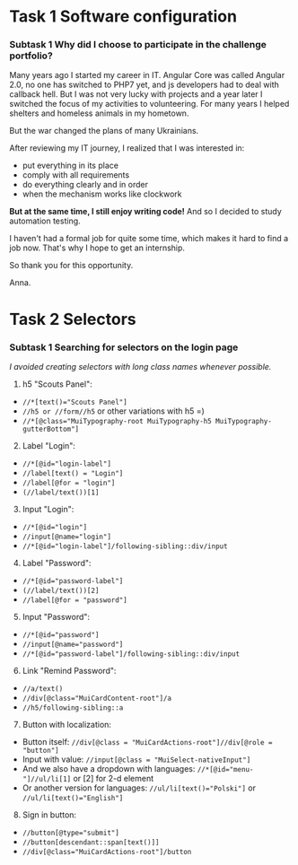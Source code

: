# Task 1 Software configuration

### Subtask 1 Why did I choose to participate in the challenge portfolio?


Many years ago I started my career in IT. 
Angular Core was called Angular 2.0, no one has switched to PHP7 yet, 
and js developers had to deal with callback hell. 
But I was not very lucky with projects and a year later I switched the focus 
of my activities to volunteering. For many years I helped shelters and 
homeless animals in my hometown.

But the war changed the plans of many Ukrainians.

After reviewing my IT journey, I realized that I was interested in:
* put everything in its place
* comply with all requirements
* do everything clearly and in order
* when the mechanism works like clockwork

**But at the same time, I still enjoy writing code!** 
And so I decided to study automation testing.

I haven't had a formal job for quite some time, 
which makes it hard to find a job now. 
That's why I hope to get an internship.

So thank you for this opportunity. 

Anna.

# Task 2 Selectors

### Subtask 1 Searching for selectors on the login page

<i>I avoided creating selectors with long class names whenever possible.</i>

1. h5 "Scouts Panel":
*  ``//*[text()="Scouts Panel"]``
*  ``//h5 or //form//h5`` or other variations with h5 =)
*  ``//*[@class="MuiTypography-root MuiTypography-h5 MuiTypography-gutterBottom"]``
2. Label "Login":
* ``//*[@id="login-label"]``
* ``//label[text() = "Login"]``
* ``//label[@for = "login"]``
* ``(//label/text())[1]``
3. Input "Login":
* ``//*[@id="login"]``
* ``//input[@name="login"]``
* ``//*[@id="login-label"]/following-sibling::div/input``
4. Label "Password":
* ``//*[@id="password-label"]``
* ``(//label/text())[2]``
* ``//label[@for = "password"]``
5. Input "Password":
* ``//*[@id="password"]``
* ``//input[@name="password"]``
* ``//*[@id="password-label"]/following-sibling::div/input``
6. Link "Remind Password":
* ``//a/text()``
* ``//div[@class="MuiCardContent-root"]/a``
* ``//h5/following-sibling::a``
7. Button with localization:
* Button itself:
``//div[@class = "MuiCardActions-root"]//div[@role = "button"]``
* Input with value:
``//input[@class = "MuiSelect-nativeInput"]``
* And we also have a dropdown with languages:
``//*[@id="menu-"]//ul/li[1]`` or [2] for 2-d element
* Or another version for languages: 
``//ul/li[text()="Polski"]`` or ``//ul/li[text()="English"]``
8. Sign in button:
* ``//button[@type="submit"]``
* ``//button[descendant::span[text()]]``
* ``//div[@class="MuiCardActions-root"]/button``








